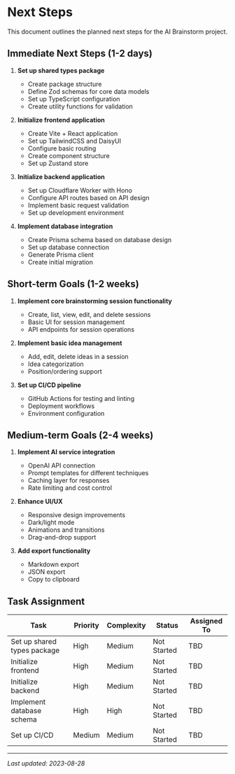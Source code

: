 # Next Steps

This document outlines the planned next steps for the AI Brainstorm project.

## Immediate Next Steps (1-2 days)

1. **Set up shared types package**
   - Create package structure
   - Define Zod schemas for core data models
   - Set up TypeScript configuration
   - Create utility functions for validation

2. **Initialize frontend application**
   - Create Vite + React application
   - Set up TailwindCSS and DaisyUI
   - Configure basic routing
   - Create component structure
   - Set up Zustand store

3. **Initialize backend application**
   - Set up Cloudflare Worker with Hono
   - Configure API routes based on API design
   - Implement basic request validation
   - Set up development environment

4. **Implement database integration**
   - Create Prisma schema based on database design
   - Set up database connection
   - Generate Prisma client
   - Create initial migration

## Short-term Goals (1-2 weeks)

1. **Implement core brainstorming session functionality**
   - Create, list, view, edit, and delete sessions
   - Basic UI for session management
   - API endpoints for session operations

2. **Implement basic idea management**
   - Add, edit, delete ideas in a session
   - Idea categorization
   - Position/ordering support

3. **Set up CI/CD pipeline**
   - GitHub Actions for testing and linting
   - Deployment workflows
   - Environment configuration

## Medium-term Goals (2-4 weeks)

1. **Implement AI service integration**
   - OpenAI API connection
   - Prompt templates for different techniques
   - Caching layer for responses
   - Rate limiting and cost control

2. **Enhance UI/UX**
   - Responsive design improvements
   - Dark/light mode
   - Animations and transitions
   - Drag-and-drop support

3. **Add export functionality**
   - Markdown export
   - JSON export
   - Copy to clipboard

## Task Assignment

| Task | Priority | Complexity | Status | Assigned To |
|------|----------|------------|--------|-------------|
| Set up shared types package | High | Medium | Not Started | TBD |
| Initialize frontend | High | Medium | Not Started | TBD |
| Initialize backend | High | Medium | Not Started | TBD |
| Implement database schema | High | High | Not Started | TBD |
| Set up CI/CD | Medium | Medium | Not Started | TBD |

---

*Last updated: 2023-08-28* 
